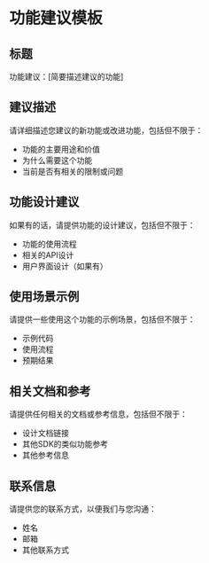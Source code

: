 # 功能建议模板

## 标题

功能建议：[简要描述建议的功能]

## 建议描述

请详细描述您建议的新功能或改进功能，包括但不限于：

- 功能的主要用途和价值
- 为什么需要这个功能
- 当前是否有相关的限制或问题

## 功能设计建议

如果有的话，请提供功能的设计建议，包括但不限于：

- 功能的使用流程
- 相关的API设计
- 用户界面设计（如果有）

## 使用场景示例

请提供一些使用这个功能的示例场景，包括但不限于：

- 示例代码
- 使用流程
- 预期结果

## 相关文档和参考

请提供任何相关的文档或参考信息，包括但不限于：

- 设计文档链接
- 其他SDK的类似功能参考
- 其他参考信息

## 联系信息

请提供您的联系方式，以便我们与您沟通：

- 姓名
- 邮箱
- 其他联系方式
